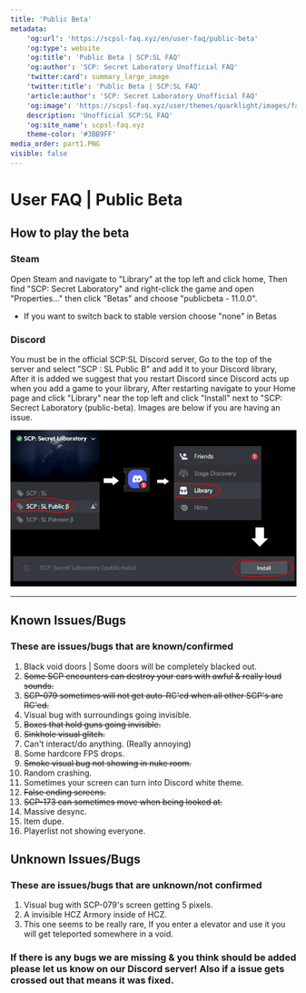 ```yaml
---
title: 'Public Beta'
metadata:
    'og:url': 'https://scpsl-faq.xyz/en/user-faq/public-beta'
    'og:type': website
    'og:title': 'Public Beta | SCP:SL FAQ'
    'og:author': 'SCP: Secret Laboratory Unofficial FAQ'
    'twitter:card': summary_large_image
    'twitter:title': 'Public Beta | SCP:SL FAQ'
    'article:author': 'SCP: Secret Laboratory Unofficial FAQ'
    'og:image': 'https://scpsl-faq.xyz/user/themes/quarklight/images/favicon.png'
    description: 'Unofficial SCP:SL FAQ'
    'og:site_name': scpsl-faq.xyz
    theme-color: '#3BB9FF'
media_order: part1.PNG
visible: false
---
```


# **User FAQ | Public Beta**


## How to play the beta

### Steam

Open Steam and navigate to "Library" at the top left and click home, Then find "SCP: Secret Laboratory" and right-click the game and open "Properties..." then click "Betas" and choose "publicbeta - 11.0.0".

- If you want to switch back to stable version choose "none" in Betas


### Discord

You must be in the official SCP:SL Discord server, Go to the top of the server and select "SCP : SL Public B" and add it to your Discord library, After it is added we suggest that you restart Discord since Discord acts up when you add a game to your library, After restarting navigate to your Home page and click "Library" near the top left and click "Install" next to "SCP: Secrect Laboratory (public-beta). Images are below if you are having an issue.


![part1](part1.PNG "part1")

***

## Known Issues/Bugs

### These are issues/bugs that are known/confirmed

1. Black void doors | Some doors will be completely blacked out.
2. ~~Some SCP encounters can destroy your ears with awful & really loud sounds.~~
3. ~~SCP-079 sometimes will not get auto-RC'ed when all other SCP's are RC'ed.~~
4. Visual bug with surroundings going invisible.
5. ~~Boxes that hold guns going invisible.~~
6. ~~Sinkhole visual glitch.~~
7. Can't interact/do anything. (Really annoying)
8. Some hardcore FPS drops.
9. ~~Smoke visual bug not showing in nuke room.~~
10. Random crashing.
11. Sometimes your screen can turn into Discord white theme.
12. ~~False ending screens.~~
13. ~~SCP-173 can sometimes move when being looked at.~~
14. Massive desync.
15. Item dupe.
16. Playerlist not showing everyone.


## Unknown Issues/Bugs

### These are issues/bugs that are unknown/not confirmed
1. Visual bug with SCP-079's screen getting 5 pixels.
2. A invisible HCZ Armory inside of HCZ.
3. This one seems to be really rare, If you enter a elevator and use it you will get teleported somewhere in a void.


### If there is any bugs we are missing & you think should be added please let us know on our Discord server! Also if a issue gets crossed out that means it was fixed.